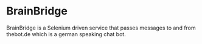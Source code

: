 # BrainBridge
 BrainBridge is a Selenium driven service that passes messages to and from thebot.de which is a german speaking chat bot.
